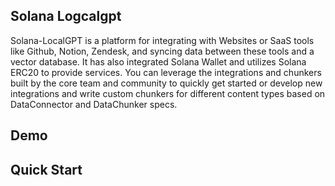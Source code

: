 ## Solana Logcalgpt

Solana-LocalGPT is a platform for integrating with Websites or SaaS tools like Github, Notion, Zendesk, and syncing data between these tools and a vector database. It has also integrated Solana Wallet and utilizes Solana ERC20 to provide services. You can leverage the integrations and chunkers built by the core team and community to quickly get started or develop new integrations and write custom chunkers for different content types based on DataConnector and DataChunker specs.


## Demo 


## Quick Start
